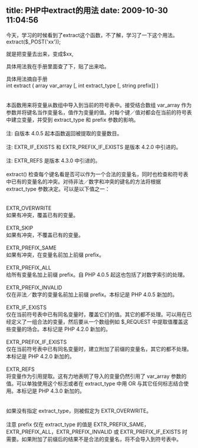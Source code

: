 title: PHP中extract的用法
date: 2009-10-30 11:04:56
---

<p>
	今天，学习的时候看到了extract这个函数，不了解，学习了一下这个用法。<br />
	extract($_POST(&#39;xx&#39;));</p>
<p>
	就是把变量去出来，变成$xx,</p>
<p>
	具体用法我在手册里面查了下，贴了出来哈。</p>
<p>
	具体用法摘自手册<br />
	int extract ( array var_array [, int extract_type [, string prefix]] )<br />
	<br />
	<br />
	本函数用来将变量从数组中导入到当前的符号表中。接受结合数组 var_array 作为参数并将键名当作变量名，值作为变量的值。对每个键／值对都会在当前的符号表中建立变量，并受到 extract_type 和 prefix 参数的影响。 <br />
	<br />
	注: 自版本 4.0.5 起本函数返回被提取的变量数目。 <br />
	<br />
	注: EXTR_IF_EXISTS 和 EXTR_PREFIX_IF_EXISTS 是版本 4.2.0 中引进的。 <br />
	<br />
	注: EXTR_REFS 是版本 4.3.0 中引进的。 <br />
	<br />
	extract() 检查每个键名看是否可以作为一个合法的变量名，同时也检查和符号表中已有的变量名的冲突。对待非法／数字和冲突的键名的方法将根据 extract_type 参数决定。可以是以下值之一： <br />
	<br />
	<br />
	EXTR_OVERWRITE<br />
	如果有冲突，覆盖已有的变量。 <br />
	<br />
	EXTR_SKIP<br />
	如果有冲突，不覆盖已有的变量。 <br />
	<br />
	EXTR_PREFIX_SAME<br />
	如果有冲突，在变量名前加上前缀 prefix。 <br />
	<br />
	EXTR_PREFIX_ALL<br />
	给所有变量名加上前缀 prefix。自 PHP 4.0.5 起这也包括了对数字索引的处理。 <br />
	<br />
	EXTR_PREFIX_INVALID<br />
	仅在非法／数字的变量名前加上前缀 prefix。本标记是 PHP 4.0.5 新加的。 <br />
	<br />
	EXTR_IF_EXISTS<br />
	仅在当前符号表中已有同名变量时，覆盖它们的值。其它的都不处理。可以用在已经定义了一组合法的变量，然后要从一个数组例如 $_REQUEST 中提取值覆盖这些变量的场合。本标记是 PHP 4.2.0 新加的。 <br />
	<br />
	EXTR_PREFIX_IF_EXISTS<br />
	仅在当前符号表中已有同名变量时，建立附加了前缀的变量名，其它的都不处理。本标记是 PHP 4.2.0 新加的。 <br />
	<br />
	EXTR_REFS<br />
	将变量作为引用提取。这有力地表明了导入的变量仍然引用了 var_array 参数的值。可以单独使用这个标志或者在 extract_type 中用 OR 与其它任何标志结合使用。本标记是 PHP 4.3.0 新加的。 <br />
	<br />
	<br />
	如果没有指定 extract_type，则被假定为 EXTR_OVERWRITE。 <br />
	<br />
	注意 prefix 仅在 extract_type 的值是 EXTR_PREFIX_SAME，EXTR_PREFIX_ALL，EXTR_PREFIX_INVALID 或 EXTR_PREFIX_IF_EXISTS 时需要。如果附加了前缀后的结果不是合法的变量名，将不会导入到符号表中。</p>
